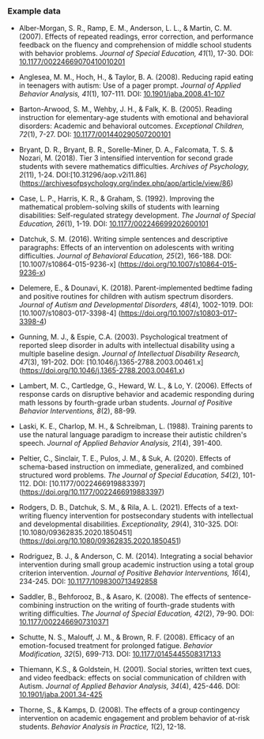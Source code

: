 ### Example data

* Alber-Morgan, S. R., Ramp, E. M., Anderson, L. L., & Martin, C. M. (2007). Effects of repeated readings, error correction, and performance feedback on the fluency and comprehension of middle school students with behavior problems. *Journal of Special Education, 41*(1), 17-30.
DOI: [10.1177/00224669070410010201](http://dx.doi.org/10.1177/00224669070410010201)

* Anglesea, M. M., Hoch, H., & Taylor, B. A. (2008). Reducing rapid eating in teenagers with autism: Use of a pager prompt. *Journal of Applied Behavior Analysis, 41*(1), 107-111. DOI: [10.1901/jaba.2008.41-107](http://dx.doi.org/10.1901/jaba.2008.41-107)

* Barton-Arwood, S. M., Wehby, J. H., & Falk, K. B. (2005). Reading instruction for elementary-age students with emotional and behavioral disorders: Academic and behavioral outcomes. *Exceptional Children, 72*(1), 7-27. DOI: [10.1177/001440290507200101](https://doi.org/10.1177/001440290507200101)

* Bryant, D. R., Bryant, B. R., Sorelle-Miner, D. A., Falcomata, T. S. & Nozari, M. (2018). Tier 3 intensified intervention for second grade students with severe mathematics difficulties. *Archives of Psychology, 2*(11), 1-24. DOI:[10.31296/aop.v2i11.86] (https://archivesofpsychology.org/index.php/aop/article/view/86)

* Case, L. P., Harris, K. R., & Graham, S. (1992). Improving the mathematical problem-solving skills of students with learning disabilities: Self-regulated strategy development. *The Journal of Special Education, 26*(1), 1-19. DOI: [10.1177/002246699202600101](https://doi.org/10.1177/002246699202600101)

* Datchuk, S. M. (2016). Writing simple sentences and descriptive paragraphs: Effects of an intervention on adolescents with writing difficulties. *Journal of Behavioral Education, 25*(2), 166-188. DOI: [10.1007/s10864-015-9236-x] (https://doi.org/10.1007/s10864-015-9236-x)

* Delemere, E., & Dounavi, K. (2018). Parent-implemented bedtime fading and positive routines for children with autism spectrum disorders. *Journal of Autism and Developmental Disorders, 48*(4), 1002-1019. DOI: [10.1007/s10803-017-3398-4] (https://doi.org/10.1007/s10803-017-3398-4)

* Gunning, M. J., & Espie, C.A. (2003). Psychological treatment of reported sleep disorder in adults with intellectual disability using a multiple baseline design. *Journal of Intellectual Disability Research, 47*(3), 191-202. DOI: [10.1046/j.1365-2788.2003.00461.x] (https://doi.org/10.1046/j.1365-2788.2003.00461.x)

* Lambert, M. C., Cartledge, G., Heward, W. L., & Lo, Y. (2006). Effects of response cards on disruptive behavior and academic responding during math lessons by fourth-grade urban students. *Journal of Positive Behavior Interventions, 8*(2), 88-99.

* Laski, K. E., Charlop, M. H., & Schreibman, L. (1988). Training parents to use the natural language paradigm to increase their autistic children's speech. *Journal of Applied Behavior Analysis, 21*(4), 391-400.

* Peltier, C., Sinclair, T. E., Pulos, J. M., & Suk, A. (2020). Effects of schema-based instruction on immediate, generalized, and combined structured word problems. *The Journal of Special Education, 54*(2), 101-112. DOI:  [10.1177/0022466919883397] (https://doi.org/10.1177/0022466919883397)

* Rodgers, D. B., Datchuk, S. M., & Rila, A. L. (2021). Effects of a text-writing fluency intervention for postsecondary students with intellectual and developmental disabilities. *Exceptionality, 29*(4), 310-325. DOI: [10.1080/09362835.2020.1850451] (https://doi.org/10.1080/09362835.2020.1850451)

* Rodriguez, B. J., & Anderson, C. M. (2014). Integrating a social behavior intervention during small group academic instruction using a total group criterion intervention. *Journal of Positive Behavior Interventions, 16*(4), 234-245. DOI: [10.1177/1098300713492858](http://dx.doi.org/10.1177/1098300713492858)

* Saddler, B., Behforooz, B., & Asaro, K. (2008). The effects of sentence-combining instruction on the writing of fourth-grade students with writing difficulties. *The Journal of Special Education, 42*(2), 79-90. DOI: [10.1177/0022466907310371](http://dx.doi.org/10.1177/0022466907310371)

* Schutte, N. S., Malouff, J. M., & Brown, R. F. (2008). Efficacy of an emotion-focused treatment for prolonged fatigue. *Behavior Modification, 32*(5), 699-713. DOI: [10.1177/0145445508317133](http://dx.doi.org/10.1177/0145445508317133)

* Thiemann, K.S., & Goldstein, H. (2001). Social stories, written text cues, and video feedback: effects on social communication of children with Autism. *Journal of Applied Behavior Analysis, 34*(4), 425-446. DOI: [10.1901/jaba.2001.34-425](https://onlinelibrary.wiley.com/doi/abs/10.1901/jaba.2001.34-425)

* Thorne, S., & Kamps, D. (2008). The effects of a group contingency intervention on academic engagement and problem behavior of at-risk students. *Behavior Analysis in Practice, 1*(2), 12-18.
